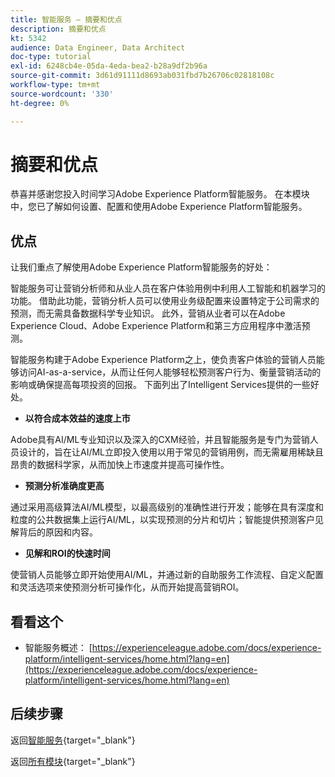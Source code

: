 ```yaml
---
title: 智能服务 — 摘要和优点
description: 摘要和优点
kt: 5342
audience: Data Engineer, Data Architect
doc-type: tutorial
exl-id: 6248cb4e-05da-4eda-bea2-b28a9df2b96a
source-git-commit: 3d61d91111d8693ab031fbd7b26706c02818108c
workflow-type: tm+mt
source-wordcount: '330'
ht-degree: 0%

---
```


# 摘要和优点

恭喜并感谢您投入时间学习Adobe Experience Platform智能服务。
在本模块中，您已了解如何设置、配置和使用Adobe Experience Platform智能服务。

## 优点

让我们重点了解使用Adobe Experience Platform智能服务的好处：

智能服务可让营销分析师和从业人员在客户体验用例中利用人工智能和机器学习的功能。 借助此功能，营销分析人员可以使用业务级配置来设置特定于公司需求的预测，而无需具备数据科学专业知识。 此外，营销从业者可以在Adobe Experience Cloud、Adobe Experience Platform和第三方应用程序中激活预测。

智能服务构建于Adobe Experience Platform之上，使负责客户体验的营销人员能够访问AI-as-a-service，从而让任何人能够轻松预测客户行为、衡量营销活动的影响或确保提高每项投资的回报。 下面列出了Intelligent Services提供的一些好处。

- **以符合成本效益的速度上市**

Adobe具有AI/ML专业知识以及深入的CXM经验，并且智能服务是专门为营销人员设计的，旨在让AI/ML立即投入使用以用于常见的营销用例，而无需雇用稀缺且昂贵的数据科学家，从而加快上市速度并提高可操作性。

- **预测分析准确度更高**

通过采用高级算法AI/ML模型，以最高级别的准确性进行开发；能够在具有深度和粒度的公共数据集上运行AI/ML，以实现预测的分片和切片；智能提供预测客户见解背后的原因和内容。

- **见解和ROI的快速时间**

使营销人员能够立即开始使用AI/ML，并通过新的自助服务工作流程、自定义配置和灵活选项来使预测分析可操作化，从而开始提高营销ROI。

## 看看这个

- 智能服务概述： [https://experienceleague.adobe.com/docs/experience-platform/intelligent-services/home.html?lang=en](https://experienceleague.adobe.com/docs/experience-platform/intelligent-services/home.html?lang=en)

## 后续步骤

返回[智能服务](./intelligent-services.md){target="_blank"}

返回[所有模块](./../../../../overview.md){target="_blank"}
